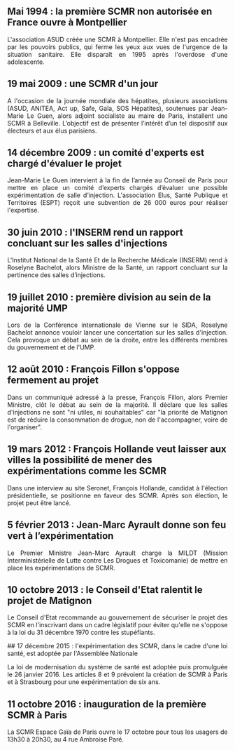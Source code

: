 ## Mai 1994 : la première SCMR non autorisée en France ouvre à Montpellier

<p align= "justify">L'association ASUD créée une SCMR à Montpellier. Elle n'est pas encadrée par les pouvoirs publics, qui ferme les yeux aux vues de l'urgence de la situation sanitaire. Elle disparaît en 1995 après l'overdose d'une adolescente.</p>

## 19 mai 2009 : une SCMR d'un jour

<p align= "justify">A l'occasion de la journée mondiale des hépatites, plusieurs associations (ASUD, ANITEA, Act up, Safe, Gaïa, SOS Hépatites), soutenues par Jean-Marie Le Guen, alors adjoint socialiste au maire de Paris, installent une SCMR à Belleville. L’objectif est de présenter l’intérêt d’un tel dispositif aux électeurs et aux élus parisiens.</p>

## 14 décembre 2009 : un comité d'experts est chargé d'évaluer le projet 

<p align= "justify">Jean-Marie Le Guen intervient à la fin de l’année au Conseil de Paris pour mettre en place un comité d’experts chargés d’évaluer une possible expérimentation de salle d’injection. L'association Elus, Santé Publique et Territoires (ESPT) reçoit une subvention de 26 000 euros pour réaliser l'expertise.</p> 

## 30 juin 2010 : l'INSERM rend un rapport concluant sur les salles d'injections

<p align= "justify">L'Institut National de la Santé Et de la Recherche Médicale (INSERM) rend à Roselyne Bachelot, alors Ministre de la Santé, un rapport concluant sur la pertinence des salles d’injections.</p> 

## 19 juillet 2010 : première division au sein de la majorité UMP

<p align= "justify">Lors de la Conférence internationale de Vienne sur le SIDA, Roselyne Bachelot annonce vouloir lancer une concertation sur les salles d'injection. Cela provoque un débat au sein de la droite, entre les différents membres du gouvernement et de l'UMP.</p> 

## 12 août 2010 : François Fillon s'oppose fermement au projet

<p align= "justify">Dans un communiqué adressé à la presse, François Fillon, alors Premier Ministre, clôt le débat au sein de la majorité. Il déclare que les salles d'injections ne sont "ni utiles, ni souhaitables" car "la priorité de Matignon est de réduire la consommation de drogue, non de l'accompagner, voire de l'organiser".</p> 

## 19 mars 2012 : François Hollande veut laisser aux villes la possibilité de mener des expérimentations comme les SCMR

<p align= "justify">Dans une interview au site Seronet, François Hollande, candidat à l'élection présidentielle, se positionne en faveur des SCMR. Après son élection, le projet peut être lancé.</p>

## 5 février 2013 : Jean-Marc Ayrault donne son feu vert à l’expérimentation

<p align= "justify">Le Premier Ministre Jean-Marc Ayrault charge la MILDT (Mission Interministérielle de Lutte contre Les Drogues et Toxicomanie) de mettre en place les expérimentations de SCMR.</p>

## 10 octobre 2013 : le Conseil d'Etat ralentit le projet de Matignon

<p align= "justify">Le Conseil d'Etat recommande au gouvernement de sécuriser le projet des SCMR en l'inscrivant dans un cadre législatif pour éviter qu'elle ne s'oppose à la loi du 31 décembre 1970 contre les stupéfiants.</p> 

<p align= "justify"> ## 17 décembre 2015 : l'expérimentation des SCMR, dans le cadre d'une loi santé, est adoptée par l'Assemblée Nationale </p>

<p align= "justify">La loi de modernisation du système de santé est adoptée puis promulguée le 26 janvier 2016. Les articles 8 et 9 prévoient la création de SCMR à Paris et à Strasbourg pour une expérimentation de six ans.</p> 

## 11 octobre 2016 : inauguration de la première SCMR à Paris

<p align= "justify">La SCMR Espace Gaïa de Paris ouvre le 17 octobre pour tous les usagers de 13h30 à 20h30, au 4 rue Ambroise Paré.</p>
